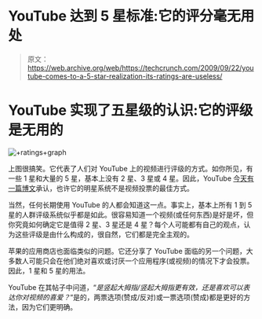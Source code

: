 # YouTube 达到 5 星标准:它的评分毫无用处

> 原文：<https://web.archive.org/web/https://techcrunch.com/2009/09/22/youtube-comes-to-a-5-star-realization-its-ratings-are-useless/>

# YouTube 实现了五星级的认识:它的评级是无用的

![+ratings+graph](img/175244a1d8cfe23bf51797d33d6d699d.png "+ratings+graph")

上图很搞笑。它代表了人们对 YouTube 上的视频进行评级的方式。如你所见，有一些 1 星和大量的 5 星，基本上没有 2 星、3 星或 4 星。因此，YouTube [今天有一篇博文](https://web.archive.org/web/20230328223202/http://youtube-global.blogspot.com/2009/09/five-stars-dominate-ratings.html)承认，也许它的明星系统不是视频投票的最佳方式。

当然，任何长期使用 YouTube 的人都会知道这一点。事实上，基本上所有 1 到 5 星的人群评级系统似乎都是如此。很容易知道一个视频(或任何东西)是好是坏，但你究竟如何确定它是值得 2 星、3 星还是 4 星？每个人可能都有自己的观点，认为这些评级是由什么构成的，很自然，它们都是完全主观的。

苹果的应用商店也面临类似的问题。它还分享了 YouTube 面临的另一个问题，大多数人可能只会在他们绝对喜欢或讨厌一个应用程序(或视频)的情况下才会投票。因此，1 星和 5 星的用法。

YouTube 在其帖子中问道，“*是竖起大拇指/竖起大拇指更有效，还是喜欢可以表达你对视频的喜爱？*“是的，两票选项(赞成/反对)或一票选项(赞成)都是更好的方法，因为它们更明确。